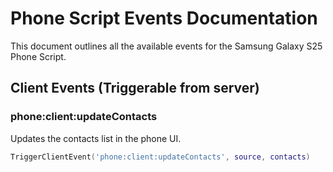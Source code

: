 # Phone Script Events Documentation

This document outlines all the available events for the Samsung Galaxy S25 Phone Script.

## Client Events (Triggerable from server)

### phone:client:updateContacts
Updates the contacts list in the phone UI.
```lua
TriggerClientEvent('phone:client:updateContacts', source, contacts)
